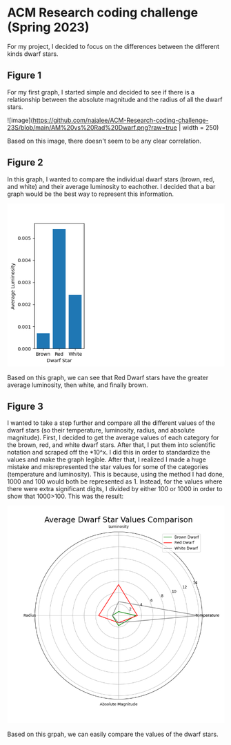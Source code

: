 # ACM Research coding challenge (Spring 2023)

For my project, I decided to focus on the differences between the different kinds dwarf stars. 


## Figure 1
For my first graph, I started simple and decided to see if there is a relationship between the absolute magnitude and the radius of all the dwarf stars.

![image](https://github.com/najalee/ACM-Research-coding-challenge-23S/blob/main/AM%20vs%20Rad%20Dwarf.png?raw=true | width = 250)

Based on this image, there doesn't seem to be any clear correlation.

## Figure 2
In this graph, I wanted to compare the individual dwarf stars (brown, red, and white) and their average luminosity to eachother. I decided that a bar graph would be the best way to represent this information.

![image](https://github.com/najalee/ACM-Research-coding-challenge-23S/blob/main/AvgAM%20of%20Dwarf.png?raw=true)

Based on this graph, we can see that Red Dwarf stars have the greater average luminosity, then white, and finally brown. 

## Figure 3
I wanted to take a step further and compare all the different values of the dwarf stars (so their temperature, luminosity, radius, and absolute magnitude). First, I decided to get the average values of each category for the brown, red, and white dwarf stars. After that, I put them into scientific notation and scraped off the \*10^x. I did this in order to standardize the values and make the graph legible. After that, I realized I made a huge mistake and misrepresented the star values for some of the categories (temperature and luminosity). This is because, using the method I had done, 1000 and 100 would both be represented as 1. Instead, for the values where there were extra significant digits, I divided by either 100 or 1000 in order to show that 1000>100. This was the result:

![image](https://github.com/najalee/ACM-Research-coding-challenge-23S/blob/main/Avg%20Values%20of%20Dwarf.png?raw=true)

Based on this grpah, we can easily compare the values of the dwarf stars.
